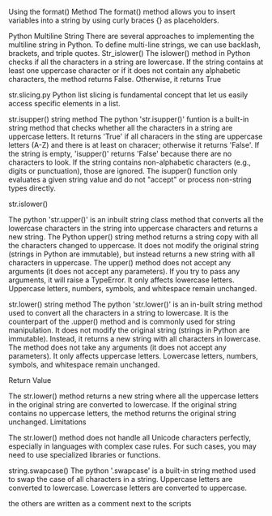Using the format() Method
The format() method allows you to insert variables into a string by using curly braces {} as placeholders.

Python Multiline String
There are several approaches to implementing the multiline string in Python. To define multi-line strings, we can use backlash, brackets, and triple quotes. 
Str_islower()
The islower() method in Python checks if all the characters in a string are lowercase. If the string contains at least one uppercase character or if it does not contain any alphabetic characters, the method returns False. Otherwise, it returns True

str.slicing.py
Python list slicing is fundamental concept that let us easily access specific elements in a list.

str.isupper() string method
The python 'str.isupper()' funtion is a built-in string method that checks whether all the characters in a string are uppercase letters. It returns 'True' if all characers in the sting are uppercase letters (A-Z) and there is at least on characer; otherwise it returns 'False'. If the string is empty, 'isupper()' returns 'False' because there are no characters to look. If the string contains non-alphabetic characters (e.g., digits or punctuation), those are ignored. The isupper() function only evaluates a given string value and do not "accept" or process non-string types directly.



str.islower()

The python 'str.upper()' is an inbuilt string class method that converts all the lowercase characters in the string into uppercase characters and returns a new string. The Python upper() string method returns a string copy with all the characters changed to uppercase. It does not modify the original string (strings in Python are immutable), but instead returns a new string with all characters in uppercase. The upper() method does not accept any arguments (it does not accept any parameters). If you try to pass any arguments, it will raise a TypeError. It only affects lowercase letters. Uppercase letters, numbers, symbols, and whitespace remain unchanged.


str.lower() string method
The python 'str.lower()' is an in-built string method used to convert all the characters in a string to lowercase. It is the counterpart of the .upper() method and is commonly used for string manipulation. It does not modify the original string (strings in Python are immutable). Instead, it returns a new string with all characters in lowercase. The method does not take any arguments (it does not accept any parameters). It only affects uppercase letters. Lowercase letters, numbers, symbols, and whitespace remain unchanged.

Return Value

The str.lower() method returns a new string where all the uppercase letters in the original string are converted to lowercase.
If the original string contains no uppercase letters, the method returns the original string unchanged.
Limitations

The str.lower() method does not handle all Unicode characters perfectly, especially in languages with complex case rules. For such cases, you may need to use specialized libraries or functions.


string.swapcase()
The python '.swapcase' is a built-in string method used to swap the case of all characters in a string. Uppercase letters are converted to lowercase. Lowercase letters are converted to uppercase. 

the others are written as a comment next to the scripts
